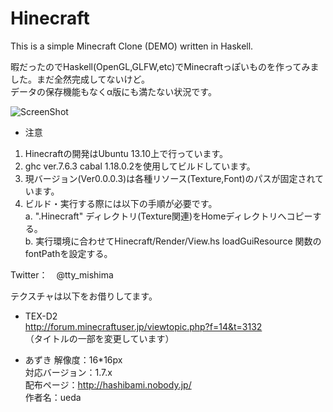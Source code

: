Hinecraft
=========

This is a simple Minecraft Clone (DEMO) written in Haskell.

暇だったのでHaskell(OpenGL,GLFW,etc)でMinecraftっぽいものを作ってみました。まだ全然完成してないけど。  
データの保存機能もなくα版にも満たない状況です。  

![ScreenShot](https://raw.github.com/tmishima/Hinecraft/master/Hinecraft_title.png)


* 注意

1. Hinecraftの開発はUbuntu 13.10上で行っています。
2. ghc ver.7.6.3 cabal 1.18.0.2を使用してビルドしています。
3. 現バージョン(Ver0.0.0.3)は各種リソース(Texture,Font)のパスが固定されています。
4. ビルド・実行する際には以下の手順が必要です。  
  a. ".Hinecraft" ディレクトリ(Texture関連)をHomeディレクトリへコピーする。  
  b. 実行環境に合わせてHinecraft/Render/View.hs loadGuiResource 関数のfontPathを設定する。  
 
Twitter：　@tty_mishima  

テクスチャは以下をお借りしてます。  

* TEX-D2  
http://forum.minecraftuser.jp/viewtopic.php?f=14&t=3132  
（タイトルの一部を変更しています）  

* あずき
解像度：16*16px  
対応バージョン：1.7.x  
配布ページ：http://hashibami.nobody.jp/  
作者名：ueda  
